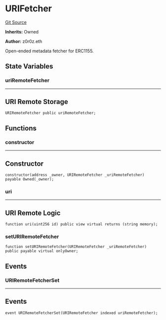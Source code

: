 # URIFetcher
[Git Source](https://github.com/kalidao/keep/blob/1979341a5a2118c8b67dae50ac448106c85bacac/src/extensions/metadata/URIFetcher.sol)

**Inherits:**
Owned

**Author:**
z0r0z.eth

Open-ended metadata fetcher for ERC1155.


## State Variables
### uriRemoteFetcher
-----------------------------------------------------------------------
URI Remote Storage
-----------------------------------------------------------------------


```solidity
URIRemoteFetcher public uriRemoteFetcher;
```


## Functions
### constructor

-----------------------------------------------------------------------
Constructor
-----------------------------------------------------------------------


```solidity
constructor(address _owner, URIRemoteFetcher _uriRemoteFetcher) payable Owned(_owner);
```

### uri

-----------------------------------------------------------------------
URI Remote Logic
-----------------------------------------------------------------------


```solidity
function uri(uint256 id) public view virtual returns (string memory);
```

### setURIRemoteFetcher


```solidity
function setURIRemoteFetcher(URIRemoteFetcher _uriRemoteFetcher) public payable virtual onlyOwner;
```

## Events
### URIRemoteFetcherSet
-----------------------------------------------------------------------
Events
-----------------------------------------------------------------------


```solidity
event URIRemoteFetcherSet(URIRemoteFetcher indexed uriRemoteFetcher);
```

